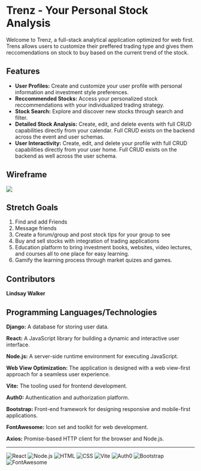 
# Trenz - Your Personal Stock Analysis

Welcome to Trenz, a full-stack analytical application optimized for web first. Trens allows users to customize their preffered trading type and gives them reccomendations on stock to buy based on the current trend of the stock.

## Features

- **User Profiles:** Create and customize your user profile with personal information and investment style preferences.
- **Reccommended Stocks:** Access your personalized stock reccommendations with your individualized trading strategy.
- **Stock Search:** Explore and discover new stocks through search and filter.
- **Detailed Stock Analysis:** Create, edit, and delete events with full CRUD capabilities directly from your calendar. Full CRUD exists on the backend across the event and user schemas.
- **User Interactivity:** Create, edit, and delete your profile with full CRUD capabilities directly from your user home. Full CRUD exists on the backend as well across the user schema.

## Wireframe

![](./src/assets/Project4-Wireframe.png)

## Stretch Goals
1. Find and add Friends
2. Message friends
3. Create a forum/group and post stock tips for your group to see
4. Buy and sell stocks with integration of trading applications
5. Education platform to bring investment books, websites, video lectures, and courses all to one place for easy learning.
6. Gamify the learning process through market quizes and games.

## Contributors

**Lindsay Walker**

## Programming Languages/Technologies

**Django:** A database for storing user data.
  
**React:** A JavaScript library for building a dynamic and interactive user interface.
  
**Node.js:** A server-side runtime environment for executing JavaScript.
  
**Web View Optimization:** The application is designed with a web view-first approach for a seamless user experience.

**Vite:** The tooling used for frontend development.
  
**Auth0:** Authentication and authorization platform.
  
**Bootstrap:** Front-end framework for designing responsive and mobile-first applications.
  
**FontAwesome:** Icon set and toolkit for web development.
  
**Axios:** Promise-based HTTP client for the browser and Node.js.

---
![React](https://img.shields.io/badge/React-18.2.0-61DAFB?style=flat&logo=react&logoColor=white)
![Node.js](https://img.shields.io/badge/Node.js-Latest-339933?style=flat&logo=node.js&logoColor=white)
![HTML](https://img.shields.io/badge/HTML-Latest-E34F26?style=flat&logo=html5&logoColor=white)
![CSS](https://img.shields.io/badge/CSS-Latest-1572B6?style=flat&logo=css3&logoColor=white)
![Vite](https://img.shields.io/badge/Vite-Latest-646CFF?style=flat&logo=vite&logoColor=white)
![Auth0](https://img.shields.io/badge/Auth0-Latest-EB5424?style=flat&logo=auth0&logoColor=white)
![Bootstrap](https://img.shields.io/badge/Bootstrap-5.3.2-7952B3?style=flat&logo=bootstrap&logoColor=white)
![FontAwesome](https://img.shields.io/badge/FontAwesome-6.4.2-339AF0?style=flat&logo=font-awesome&logoColor=white)


